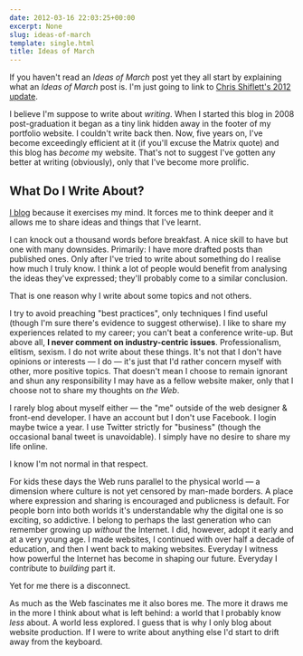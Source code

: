 ```yaml
---
date: 2012-03-16 22:03:25+00:00
excerpt: None
slug: ideas-of-march
template: single.html
title: Ideas of March
---
```


If you haven't read an _Ideas of March_ post yet they all start by explaining what an _Ideas of March_ post is. I'm just going to link to [Chris Shiflett's 2012 update](http://shiflett.org/blog/2012/mar/ideas-of-march).

I believe I'm suppose to write about _writing_. When I started this blog in 2008 post-graduation it began as a tiny link hidden away in the footer of my portfolio website. I couldn't write back then. Now, five years on, I've become exceedingly efficient at it (if you'll excuse the Matrix quote) and this blog has _become_ my website. That's not to suggest I've gotten any better at writing (obviously), only that I've become more prolific.


## What Do I Write About?


[I blog](/2010/07/12/on-design-blogging/) because it exercises my mind. It forces me to think deeper and it allows me to share ideas and things that I've learnt.

I can knock out a thousand words before breakfast. A nice skill to have but one with many downsides. Primarily: I have more drafted posts than published ones. Only after I've tried to write about something do I realise how much I truly know. I think a lot of people would benefit from analysing the ideas they've expressed; they'll probably come to a similar conclusion.

That is one reason why I write about some topics and not others.

I try to avoid preaching "best practices", only techniques I find useful (though I'm sure there's evidence to suggest otherwise). I like to share my experiences related to my career; you can't beat a conference write-up. But above all, **I never comment on industry-centric issues**. Professionalism, elitism, sexism. I do not write about these things. It's not that I don't have opinions or interests — I do — it's just that I'd rather concern myself with other, more positive topics. That doesn't mean I choose to remain ignorant and shun any responsibility I may have as a fellow website maker, only that I choose not to share my thoughts on _the Web_.

I rarely blog about myself either — the "me" outside of the web designer & front-end developer. I have an account but I don't use Facebook. I login maybe twice a year. I use Twitter strictly for "business" (though the occasional banal tweet is unavoidable). I simply have no desire to share my life online.

I know I'm not normal in that respect.

For kids these days the Web runs parallel to the physical world — a dimension where culture is not yet censored by man-made borders. A place where expression and sharing is encouraged and publicness is default. For people born into both worlds it's understandable why the digital one is so exciting, so addictive. I belong to perhaps the last generation who can remember growing up _without_ the Internet. I did, however, adopt it early and at a very young age. I made websites, I continued with over half a decade of education, and then I went back to making websites. Everyday I witness how powerful the Internet has become in shaping our future. Everyday I contribute to _building_ part it.

Yet for me there is a disconnect.

As much as the Web fascinates me it also bores me. The more it draws me in the more I think about what is left behind: a world that I probably know _less_ about. A world less explored. I guess that is why I only blog about website production. If I were to write about anything else I'd start to drift away from the keyboard.
